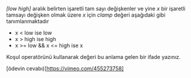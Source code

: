 _[low high]_ aralık belirten işaretli tam sayı değişkenler ve yine _x_ bir işaretli tamsayı değişken olmak üzere _x_ için _clamp_ değeri aşağıdaki gibi tanımlanmaktadır

+ x < low ise low
+ x > high ise high
+ x >= low && x <= high ise x

Koşul operatörünü kullanarak değeri bu anlama gelen bir ifade yazınız.

[ödevin cevabı)[https://vimeo.com/455273758]

